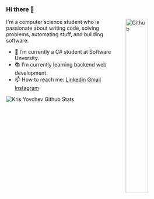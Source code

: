 ### Hi there 👋

<img width="35%" align="right" alt="Github" src="https://user-images.githubusercontent.com/48678280/88862734-4903af80-d201-11ea-968b-9c939d88a37c.gif" />

I'm a computer science student who is passionate about writing code, solving problems, automating stuff, and building software.

- 🔭 I’m currently a C# student at Software Unversity.
- 📚 I’m currently learning  backend web development.
- 📫 How to reach me: [Linkedin](https://www.linkedin.com/in/kristian-yovchev-18439623b) [Gmail](mailto:krisyovchev@yahoo.com) [Instagram](https://www.instagram.com/krizz_gt/)

![Kris Yovchev Github Stats](https://github-readme-stats.vercel.app/api?username=krisyovchevv=8bithemant&show_icons=true&title_color=fff&icon_color=79ff97&text_color=9f9f9f&bg_color=151515)
